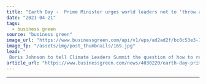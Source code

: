 ```yaml
---
title: "Earth Day -  Prime Minister urges world leaders not to 'throw away chance to preserve our planet'"
date: "2021-04-21"
tags: 
  - business green
source: "business green"
image_url: "https://www.businessgreen.com/api/v1/wps/ad2ad2f/bc8c53e3-1ad1-4d6c-9b76-d9b252eeb8be/2/Boris-Johnson-COP26-launch-185x114.jpg"
image_fp: "/assets/img/post_thumbnails/169.jpg"
lead: "
 Boris Johnson to tell Climate Leaders Summit the question of how to reach net zero emissions is 'not so much technical as political' ..."
article_url: "https://www.businessgreen.com/news/4030220/earth-day-prime-minister-urges-world-leaders-throw-away-chance-preserve-planet"
---
```


---
